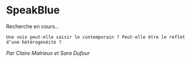 # SpeakBlue

Recherche en cours...

    Une voix peut-elle saisir le contemporain ? Peut-elle être le reflet d’une hétérogénéité ?

_Par Claire Malrieux et Sara Dufour_
